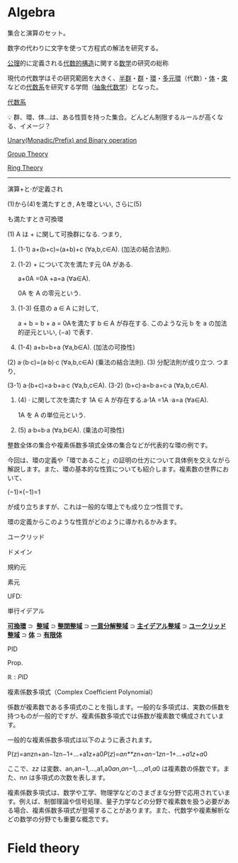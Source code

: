 # Algebra

集合と演算のセット。

数字の代わりに文字を使って方程式の解法を研究する。

[公理](https://ja.wikipedia.org/wiki/%E5%85%AC%E7%90%86)的に定義される[代数的構造](https://ja.wikipedia.org/wiki/%E4%BB%A3%E6%95%B0%E7%9A%84%E6%A7%8B%E9%80%A0)に関する[数学](https://ja.wikipedia.org/wiki/%E6%95%B0%E5%AD%A6)の研究の総称

現代の代数学はその研究範囲を大きく、[半群](https://ja.wikipedia.org/wiki/%E5%8D%8A%E7%BE%A4)・[群](https://ja.wikipedia.org/wiki/%E7%BE%A4%E8%AB%96)・[環](https://ja.wikipedia.org/wiki/%E7%92%B0%E8%AB%96)・[多元環](https://ja.wikipedia.org/wiki/%E5%A4%9A%E5%85%83%E7%92%B0)（代数）・[体](https://ja.wikipedia.org/wiki/%E5%8F%AF%E6%8F%9B%E4%BD%93)・[束](https://ja.wikipedia.org/wiki/%E6%9D%9F_(%E6%9D%9F%E8%AB%96))などの[代数系](https://ja.wikipedia.org/wiki/%E4%BB%A3%E6%95%B0%E7%B3%BB)を研究する学問（[抽象代数学](https://ja.wikipedia.org/wiki/%E6%8A%BD%E8%B1%A1%E4%BB%A3%E6%95%B0%E5%AD%A6)）となった。

[代数系](https://informatics.sist.ac.jp/suganuma/kougi/other_lecture/SE/math/algebraic/algebraic.htm)

<aside>
💡 群、環、体…は、ある性質を持った集合。どんどん制限するルールが高くなる、イメージ？

</aside>

[Unary(Monadic/Prefix) and Binary operation](Algebra%2072f57364fa0743a092de53ab23f66b4c/Unary(Monadic%20Prefix)%20and%20Binary%20operation%20789bdb489c76475981758f6884fe57c5.md)

[Group Theory](Algebra%2072f57364fa0743a092de53ab23f66b4c/Group%20Theory%20310d29c79d1643f78328c414ece1a7c1.md)

[Ring Theory](Algebra%2072f57364fa0743a092de53ab23f66b4c/Ring%20Theory%208eae62658ed54a1287dddb8ab6d2851b.md)

---

演算+と·が定義され

(1)から(4)を満たすとき, Aを環といい, さらに(5)

も満たすとき可換環

(1) A は + に関して可換群になる. つまり,

1. (1-1) a+(b+c)=(a+b)+c (∀a,b,c∈A). (加法の結合法則).
2. (1-2) + について次を満たす元 0A がある.
    
    a+0A =0A +a=a (∀a∈A).
    
    0A を A の零元という.
    
3. (1-3) 任意の a ∈ A に対して,
    
    a + b = b + a = 0Aを満たす b ∈ A が存在する. このような元 b を a の加法的逆元といい, (−a) で表す.
    
4. (1-4) a+b=b+a (∀a,b∈A). (加法の可換性)

(2) a·(b·c)=(a·b)·c (∀a,b,c∈A) (乗法の結合法則). (3) 分配法則が成り立つ. つまり,

(3-1) a·(b+c)=a·b+a·c (∀a,b,c∈A). (3-2) (b+c)·a=b·a+c·a (∀a,b,c∈A).

1. (4) · に関して次を満たす 1A ∈ A が存在する.a·1A =1A ·a=a (∀a∈A).
    
    1A を A の単位元という.
    
2. (5) a·b=b·a (∀a,b∈A). (乗法の可換性)

整数全体の集合や複素係数多項式全体の集合などが代表的な環の例です。

今回は、環の定義や「環であること」の証明の仕方について具体例を交えながら解説します。また、環の基本的な性質についても紹介します。複素数の世界において、

(−1)×(−1)=1

が成り立ちますが、これは一般的な環上でも成り立つ性質です。

環の定義からこのような性質がどのように導かれるかみます。

ユークリッド

ドメイン

規約元

素元

UFD: 

単行イデアル

[**可換環**](https://ja.wikipedia.org/wiki/%E5%8F%AF%E6%8F%9B%E7%92%B0) ⊃  [**整域**](https://ja.wikipedia.org/wiki/%E6%95%B4%E5%9F%9F) ⊃ [**整閉整域**](https://ja.wikipedia.org/wiki/%E6%95%B4%E9%96%89%E6%95%B4%E5%9F%9F) ⊃ [**一意分解整域**](https://ja.wikipedia.org/wiki/%E4%B8%80%E6%84%8F%E5%88%86%E8%A7%A3%E6%95%B4%E5%9F%9F) ⊃ [**主イデアル整域**](https://ja.wikipedia.org/wiki/%E4%B8%BB%E3%82%A4%E3%83%87%E3%82%A2%E3%83%AB%E6%95%B4%E5%9F%9F) ⊃ [**ユークリッド整域**](https://ja.wikipedia.org/wiki/%E3%83%A6%E3%83%BC%E3%82%AF%E3%83%AA%E3%83%83%E3%83%89%E6%95%B4%E5%9F%9F) ⊃ [**体**](https://ja.wikipedia.org/wiki/%E5%8F%AF%E6%8F%9B%E4%BD%93) ⊃ [**有限体**](https://ja.wikipedia.org/wiki/%E6%9C%89%E9%99%90%E4%BD%93)

PID

Prop.

$\mathbb{R}:PID$

複素係数多項式（Complex Coefficient Polynomial）

係数が複素数である多項式のことを指します。一般的な多項式は、実数の係数を持つものが一般的ですが、複素係数多項式では係数が複素数で構成されています。

一般的な複素係数多項式は以下のように表されます。

P(z)=anzn+an−1zn−1+…+a1z+a0*P*(*z*)=*an**zn*+*an*−1*zn*−1+…+*a*1*z*+*a*0

ここで、z*z* は変数、an,an−1,…,a1,a0*an*,*an*−1,…,*a*1,*a*0 は複素数の係数です。また、n*n* は多項式の次数を表します。

複素係数多項式は、数学や工学、物理学などのさまざまな分野で応用されています。例えば、制御理論や信号処理、量子力学などの分野で複素数を扱う必要がある場合、複素係数多項式が登場することがあります。また、代数学や複素解析などの数学の分野でも重要な概念です。

# Field theory